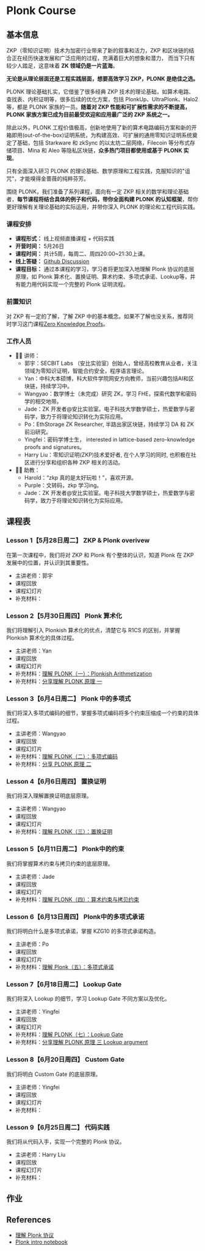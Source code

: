 # Plonk Course

## 基本信息

ZKP（零知识证明）技术为加密行业带来了新的叙事和活力，ZKP 和区块链的结合正在经历快速发展和广泛应用的过程，充满着巨大的想象和潜力， 而当下只有较少人踏足，这意味着 **ZK 领域仍是一片蓝海**。

**无论是从理论层面还是工程实践层面，想要高效学习 ZKP，PLONK 是绝佳之选。**

PLONK 理论基础扎实，它借鉴了很多经典 ZKP 技术的理论基础，如算术电路、查找表、内积证明等，很多后续的优化方案，包括 PlonkUp、UltraPlonk、Halo2 等，都是 PLONK 家族的一员。**随着对 ZKP 性能和可扩展性需求的不断提高，PLONK 家族方案已成为目前最受欢迎和应用最广泛的 ZKP 系统之一。**

除此以外，PLONK 工程价值极高，创新地使用了新的算术电路编码方案和新的开箱即用(out-of-the-box)证明系统，为构建高效、可扩展的通用零知识证明系统奠定了基础，包括 Starkware 和 zkSync 的以太坊二层网络，Filecoin 等分布式存储项目、Mina 和 Aleo 等隐私区块链，**众多热门项目都使用或基于 PLONK 实现**。

只有全面深入研习 PLONK 的理论基础、数学原理和工程实践，克服知识的"诅咒"，才能嗅得金蔷薇的纯粹芬芳。

围绕 PLONK，我们准备了系列课程，面向有一定 ZKP 相关的数学和理论基础者，**每节课程将结合具体的例子和代码，带你全面构建 PLONK 的认知框架**，帮你更好理解有关理论基础的实际运用，并带你深入 PLONK 的理论和工程代码实践。

### 课程安排

* **课程形式：** 线上视频直播课程 + 代码实践
* **开营时间：** 5月26日
* **课程时间：** 共计5周，每周二、周四20:00~21:30上课。
* **线上答疑：** [Github Discussion](https://github.com/Antalpha-Labs/zkp-academy/discussions/categories/q-a)
* **课程目标：** 通过本课程的学习，学习者将更加深入地理解 Plonk 协议的底层原理，如 Plonk 算术化、置换证明、算术约束、多项式承诺、Lookup等，并有能力用代码实现一个完整的 Plonk 证明流程。

### 前置知识

对 ZKP 有一定的了解，了解 ZKP 中的基本概念。如果不了解也没关系，推荐同时学习这门课程[Zero Knowledge Proofs](https://zk-learning.org/)。

### 工作人员

* 👨‍🏫 讲师：
  * 郭宇：SECBIT Labs （安比实验室）创始人，曾经高校教育从业者，关注领域为零知识证明，智能合约安全，程序语言理论。
  * Yan：中科大本硕博，科大软件学院网安方向教师，当前兴趣包括AI和区块链，持续学习中。
  * Wangyao：数学博士（未完成）研究 ZK，学习 FHE，探索代数学和密码学的相交地带。
  * Jade：ZK 开发者@安比实验室。电子科技大学数学硕士，热爱数学与密码学，致力于将理论知识转化为实际应用。
  * Po：EthStorage ZK Researcher, 半路出家区块链，持续学习 DA 和 ZK 前沿研究。
  * Yingfei：密码学博士生， interested in lattice-based zero-knowledge proofs and signatures。
  * Harry Liu：零知识证明(ZKP)技术爱好者, 在个人学习的同时, 也积极在社区进行分享和组织各种 ZKP 相关的活动。
* 👨‍🎓 助教：
  * Harold：“zkp 真的是太好玩啦！”，喜欢开源。
  * Purple：文转码，zkp 学习ing。
  * Jade：ZK 开发者@安比实验室。电子科技大学数学硕士，热爱数学与密码学，致力于将理论知识转化为实际应用。

## 课程表

### Lesson 1【5月28日周二】 ZKP & Plonk overivew

在第一次课程中，我们将对 ZKP 和 Plonk 有个整体的认识，知道 Plonk 在 ZKP 发展中的位置，并认识到其重要性。

* 主讲老师：郭宇
* 课程回放
* 课程幻灯片
* 补充材料：

### Lesson 2【5月30日周四】 Plonk 算术化

我们将理解引入 Plonkish 算术化的优点，清楚它与 R1CS 的区别，并掌握 Plonkish 算术化的具体过程。

* 主讲老师：Yan
* 课程回放
* 课程幻灯片
* 补充材料：[理解 PLONK（一）：Plonkish Arithmetization](https://github.com/sec-bit/learning-zkp/blob/master/plonk-intro-cn/1-plonk-arithmetization.md)
* 补充材料：[分享理解 PLONK 原理 一](https://www.youtube.com/watch?v=HtKmRcSJUG4&list=PLbQFt1T_44DwN1zWl-KWhkp3s0LAkF2a8&index=5&t=376s)

### Lesson 3【6月4日周二】 Plonk 中的多项式

我们将深入多项式编码的细节，掌握多项式编码将多个约束压缩成一个约束的具体过程。

* 主讲老师：Wangyao
* 课程回放
* 课程幻灯片
* 补充材料：[理解 PLONK（二）：多项式编码](https://github.com/sec-bit/learning-zkp/blob/master/plonk-intro-cn/2-plonk-lagrange-basis.md)
* 补充材料：[分享 PLONK 原理 二](https://www.youtube.com/watch?v=O5HGp3EHDI0&list=PLbQFt1T_44DwN1zWl-KWhkp3s0LAkF2a8&index=4)

### Lesson 4【6月6日周四】 置换证明

我们将深入理解置换证明底层原理。

* 主讲老师：Wangyao
* 课程回放
* 课程幻灯片
* 补充材料：[理解 PLONK（三）：置换证明](https://github.com/sec-bit/learning-zkp/blob/master/plonk-intro-cn/3-plonk-permutation.md)

### Lesson 5【6月11日周二】 Plonk中的约束

我们将掌握算术约束与拷贝约束的底层原理。

* 主讲老师：Jade
* 课程回放
* 课程幻灯片
* 补充材料：[理解 PLONK（四）：算术约束与拷贝约束](https://github.com/sec-bit/learning-zkp/blob/master/plonk-intro-cn/4-plonk-constraints.md)

### Lesson 6【6月13日周四】 Plonk中的多项式承诺

我们将明白什么是多项式承诺，掌握 KZG10 的多项式承诺构造。

* 主讲老师：Po
* 课程回放
* 课程幻灯片
* 补充材料：[理解 Plonk（五）：多项式承诺](https://github.com/sec-bit/learning-zkp/blob/master/plonk-intro-cn/5-plonk-polycom.md)

### Lesson 7【6月18日周二】 Lookup Gate

我们将深入 Lookup 的细节，学习 Lookup Gate 不同方案以及优化。

* 主讲老师：Yingfei
* 课程回放
* 课程幻灯片
* 补充材料：[理解 PLONK（七）：Lookup Gate](https://github.com/sec-bit/learning-zkp/blob/master/plonk-intro-cn/7-plonk-lookup.md)
* 补充材料：[分享理解 PLONK 原理 三 Lookup argument](https://www.youtube.com/watch?v=StvnHnC4Dk4&list=PLbQFt1T_44DwN1zWl-KWhkp3s0LAkF2a8&index=3)

### Lesson 8【6月20日周四】 Custom Gate

我们将明白 Custom Gate 的底层原理。

* 主讲老师：Yingfei
* 课程回放
* 课程幻灯片
* 补充材料：

### Lesson 9【6月25日周二】 代码实践

我们将从代码入手，实现一个完整的 Plonk 协议。

* 主讲老师：Harry Liu
* 课程回放
* 课程幻灯片
* 补充材料：

## 作业

## References

* [理解 Plonk 协议](https://github.com/sec-bit/learning-zkp/tree/master/plonk-intro-cn)
* [Plonk intro notebook](https://github.com/Antalpha-Labs/plonk-intro-notebook?tab=readme-ov-file)